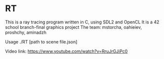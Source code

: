 # RT

This is a ray tracing program written in C, using SDL2 and OpenCL
It is a 42 school branch-final graphics project
The team:
mstorcha, oahieiev, proshchy, aminadzh

Usage ./RT [path to scene file.json]

Video link: https://www.youtube.com/watch?v=RruJrGJiPc0
